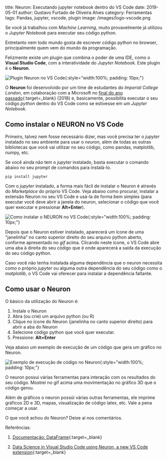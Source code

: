 title: Neuron: Executando jupyter notebook dentro do VS Code
date: 2019-05-01
author: Gustavo Furtado de Oliveira Alves
category: Ferramentas
tags: Pandas, jupyter, vscode, plugin
image: /images/logo-vscode.png

Se você já trabalhou com _Machine Learning_, muito provavelmente já utilizou
o _Jupyter Notebook_ para executar seu código python.

Entretanto nem todo mundo gosta de escrever código python no browser,
principalmente quem vem do mundo da programação.

Felizmente existe um plugin que combina o poder de uma IDE, como o **Visual Studio Code**, com a interatividade do _Jupyter Notebook_. Este plugin é o **Neuron**.

![Plugin Neuron no VS Code](/images/neuron/neuron.png){:style="width:100%; padding: 10px;"}

O **Neuron** foi desenvolvido por um time de estudantes do _Imperial College London_, em colaboração com a Microsoft no [final do ano passado](https://blogs.msdn.microsoft.com/uk_faculty_connection/2018/10/29/data-science-in-visual-studio-code-using-neuron-a-new-vs-code-extension/){:target=\_blank} (2018) e, basicamente, possibilita executar o seu código _python_ dentro do VS Code como se estivesse em um _Jupyter Notebook_.

## Como instalar o NEURON no VS Code

Primeiro, talvez nem fosse necessário dizer, mas você precisa ter o _jupyter_ instalado no seu ambiente para usar o _neuron_, além de todas as outras bibliotecas que você vai utilizar no seu código, como pandas, matplotlib, numpy, etc.

Se você ainda não tem o _jupyter_ instalado, basta executar o comando abaixo no seu prompt de comandos para instalá-lo.

```
pip install jupyter
```

Com o _jupyter_ instalado, a forma mais fácil de instalar o Neuron é através do _Marketplace_ do próprio VS Code. Veja abaixo como procurar, instalar a extensão Neuron no seu VS Code e usá-la de forma bem simples (para executar você deve abrir a janela do neuron, selecionar o código que você quer executar e pressionar **Alt+Enter**).

![Como instalar o NEURON no VS Code](/images/neuron/instalacao.gif){:style="width:100%; padding: 10px;"}

Depois que o Neuron estiver instalado, aparecerá um ícone de uma "janelinha" no canto superior direito do seu arquivo python aberto, conforme apresentado no _gif_ acima.
Clicando neste ícone, o VS Code abre uma aba à direita do seu código que é onde aparecerá a saída da execução do seu código python.

Caso você não tenha instalada alguma dependência que o neuron necessita como o próprio _jupyter_ ou alguma outra dependência do seu código como o _matplotlib_, o VS Code vai oferecer para instalar a dependência faltante.

## Como usar o Neuron

O básico da utilização do Neuron é:

1. Instale o Neuron
2. Abra (ou crie) um arquivo python (ou R)
3. Clique no ícone do Neuron (janelinha no canto superior direito) para abrir a aba do Neuron
4. Selecione código python que você quer executar.
5. Pressione: **Alt+Enter**

Veja abaixo um exemplo de execução de um código que gera um gráfico no Neuron.

![Exemplo de execução de código no Neuron](/images/neuron/exemplo-execucao.gif){:style="width:100%; padding: 10px;"}

O neuron possui várias ferramentas para interação com os resultados do seu código.
Mostrei no gif acima uma movimentação no gráfico 3D que o código gerou.

Além de gráficos o neuron possúi várias outras ferramentas, ele imprime gráficos 2D e 3D, mapas, visualização de código latex, etc.
Vale a pena começar a usar.

O que você achou do Neuron? Deixe aí nos comentários.

Referências:

1. [Documentação: DataFrame](https://pandas.pydata.org/pandas-docs/stable/generated/pandas.DataFrame.html){:target=\_blank}

2. [Data Science in Visual Studio Code using Neuron, a new VS Code extension](https://blogs.msdn.microsoft.com/uk_faculty_connection/2018/10/29/data-science-in-visual-studio-code-using-neuron-a-new-vs-code-extension/){:target=\_blank}
